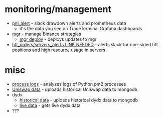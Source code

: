 # monitoring/management
-  [pnl_alert](https://github.com/MoreChickenDelivered/data_checker/tree/docker-prom/pnl_alert) - slack drawdown alerts and prometheus data
    -  it's the data you see on TradeTerminal Grafana dashboards
-  [mgr](https://github.com/MoreChickenDelivered/remoteControl) - manage Binance strategies
    -  [mgr deploy](https://github.com/MoreChickenDelivered/remoteControlDeploy) - deploys updates to mgr
-  [hft_orders/servers_alerts LINK NEEDED]() - alerts slack for one-sided hft positions and high resource usage in servers

# misc
-  [process logs](https://github.com/MoreChickenDelivered/process_logs) - analyzes logs of Python pm2 processes
-  [Uniswap data](https://github.com/MoreChickenDelivered/uniswap) - uploads historical Uniswap data to mongodb
-  dydx
    -  [historical data](https://github.com/MoreChickenDelivered/dydx_data) - uploads historical dydx data to mongodb
    -  [live data](https://github.com/MoreChickenDelivered/dydx_live) - gets live dydx data
-  ???